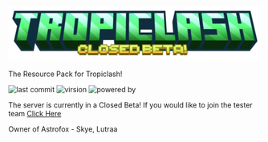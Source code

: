 ![Tropiclash Logo](https://github.com/Astrofox-Studios/TropicResource/blob/main/logo.png)

The Resource Pack for Tropiclash! 

![last commit](https://img.shields.io/github/last-commit/Astrofox-Studios/TropicResource?style=for-the-badge) ![virsion](https://img.shields.io/badge/Minecraft-1.20.1-8403fc?style=for-the-badge) ![powered by](https://img.shields.io/badge/Powered_by-ExpHost-038cfc?style=for-the-badge)

The server is currently in a Closed Beta! If you would like to join the tester team [Click Here](https://destinygames.org)

Owner of Astrofox - Skye, Lutraa
